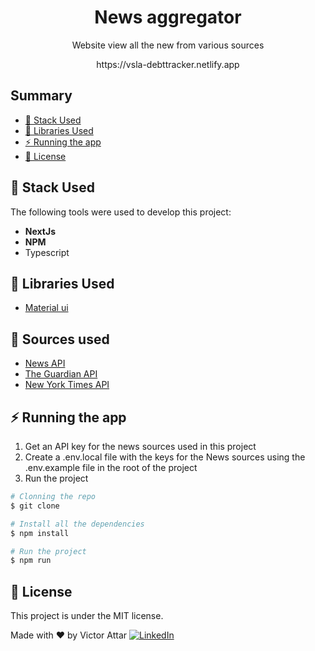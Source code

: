 <h1 align="center">News aggregator</h1>

<div align="center">
  <p >Website view all the new from various sources</p>
  <a>https://vsla-debttracker.netlify.app</a>
</div>
<!-- 
<p align="center">
  <img alt="Forks" src='https://img.shields.io/github/forks/vsla/nutcache-challenge-victorAttar'>
  <img alt="Issues" src='https://img.shields.io/github/issues/vsla/nutcache-challenge-victorAttar'>
  <img alt="Starts" src='https://img.shields.io/github/stars/vsla/nutcache-challenge-victorAttar'>
</p>

<div style='display: flex; flex-direction: row; align-items: center;'>
<img src="https://github.com/vsla/nutcache-challenge-victorAttar/blob/master/assets/employeeForm.png?raw=true" alt="drawing" width="35%" height='70%' />
<img src="https://github.com/vsla/nutcache-challenge-victorAttar/blob/master/assets/employeeList.png?raw=true" alt="drawing" width="64%" height='auto'/>
</div> -->

## Summary

- [🚀 Stack Used](#-stack-used)
- [🔖 Libraries Used](#-libraries-used)
- [⚡ Running the app](#-running-the-app)
- [📝 License](#-license)

<!-- Running on this [link]() -->

## 🚀 Stack Used

The following tools were used to develop this project:

- **NextJs**
- **NPM**
- Typescript

## 🔖 Libraries Used

- [Material ui](https://mui.com/)

## 📰 Sources used

- [News API](https://newsapi.org/)
- [The Guardian API](https://open-platform.theguardian.com/access/)
- [New York Times API](https://developer.nytimes.com/)

## ⚡ Running the app

1. Get an API key for the news sources used in this project
2. Create a .env.local file with the keys for the News sources using the .env.example file in the root of the project
3. Run the project

```bash
# Clonning the repo
$ git clone

# Install all the dependencies
$ npm install

# Run the project
$ npm run
```

## 📝 License

This project is under the MIT license.

Made with ❤️ by Victor Attar <a href="https://www.linkedin.com/in/victor-attar" target="_blank"><img src="https://img.shields.io/badge/LinkedIn-%230077B5.svg?&style=flat-square&logo=linkedin&logoColor=white" alt="LinkedIn"></a>
